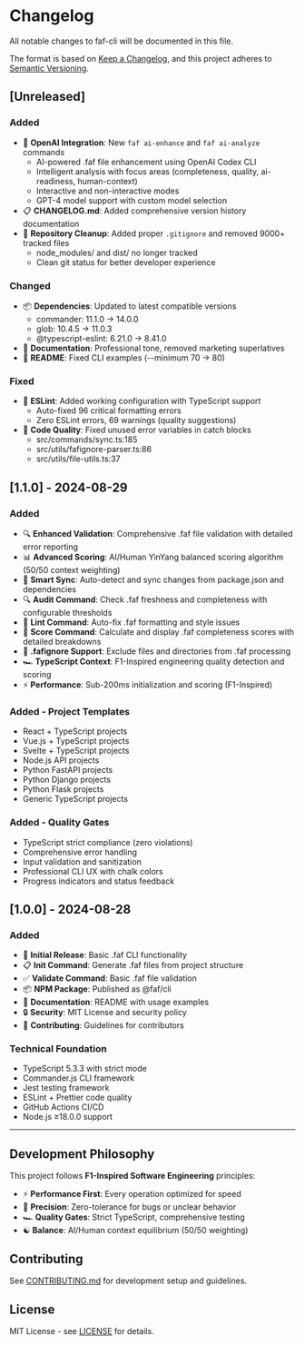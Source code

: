 # Changelog

All notable changes to faf-cli will be documented in this file.

The format is based on [Keep a Changelog](https://keepachangelog.com/en/1.0.0/),
and this project adheres to [Semantic Versioning](https://semver.org/spec/v2.0.0.html).

## [Unreleased]

### Added
- 🤖 **OpenAI Integration**: New `faf ai-enhance` and `faf ai-analyze` commands
  - AI-powered .faf file enhancement using OpenAI Codex CLI
  - Intelligent analysis with focus areas (completeness, quality, ai-readiness, human-context)
  - Interactive and non-interactive modes
  - GPT-4 model support with custom model selection
- 📋 **CHANGELOG.md**: Added comprehensive version history documentation
- 🧹 **Repository Cleanup**: Added proper `.gitignore` and removed 9000+ tracked files
  - node_modules/ and dist/ no longer tracked
  - Clean git status for better developer experience

### Changed
- 📦 **Dependencies**: Updated to latest compatible versions
  - commander: 11.1.0 → 14.0.0
  - glob: 10.4.5 → 11.0.3  
  - @typescript-eslint: 6.21.0 → 8.41.0
- 📝 **Documentation**: Professional tone, removed marketing superlatives
- 🎯 **README**: Fixed CLI examples (--minimum 70 → 80)

### Fixed
- 🔧 **ESLint**: Added working configuration with TypeScript support
  - Auto-fixed 96 critical formatting errors
  - Zero ESLint errors, 69 warnings (quality suggestions)
- 🐛 **Code Quality**: Fixed unused error variables in catch blocks
  - src/commands/sync.ts:185
  - src/utils/fafignore-parser.ts:86
  - src/utils/file-utils.ts:37

## [1.1.0] - 2024-08-29

### Added
- 🔍 **Enhanced Validation**: Comprehensive .faf file validation with detailed error reporting
- 📊 **Advanced Scoring**: AI/Human YinYang balanced scoring algorithm (50/50 context weighting)
- 🔄 **Smart Sync**: Auto-detect and sync changes from package.json and dependencies
- 🔍 **Audit Command**: Check .faf freshness and completeness with configurable thresholds
- 🔧 **Lint Command**: Auto-fix .faf formatting and style issues
- 🎯 **Score Command**: Calculate and display .faf completeness scores with detailed breakdowns
- 📁 **.fafignore Support**: Exclude files and directories from .faf processing
- 🏎️ **TypeScript Context**: F1-Inspired engineering quality detection and scoring
- ⚡ **Performance**: Sub-200ms initialization and scoring (F1-Inspired)

### Added - Project Templates
- React + TypeScript projects
- Vue.js + TypeScript projects  
- Svelte + TypeScript projects
- Node.js API projects
- Python FastAPI projects
- Python Django projects
- Python Flask projects
- Generic TypeScript projects

### Added - Quality Gates
- TypeScript strict compliance (zero violations)
- Comprehensive error handling
- Input validation and sanitization
- Professional CLI UX with chalk colors
- Progress indicators and status feedback

## [1.0.0] - 2024-08-28

### Added
- 🚀 **Initial Release**: Basic .faf CLI functionality
- 📋 **Init Command**: Generate .faf files from project structure
- ✅ **Validate Command**: Basic .faf file validation
- 📦 **NPM Package**: Published as @faf/cli
- 📖 **Documentation**: README with usage examples
- 🔒 **Security**: MIT License and security policy
- 🤝 **Contributing**: Guidelines for contributors

### Technical Foundation
- TypeScript 5.3.3 with strict mode
- Commander.js CLI framework
- Jest testing framework
- ESLint + Prettier code quality
- GitHub Actions CI/CD
- Node.js ≥18.0.0 support

---

## Development Philosophy

This project follows **F1-Inspired Software Engineering** principles:
- ⚡ **Performance First**: Every operation optimized for speed
- 🎯 **Precision**: Zero-tolerance for bugs or unclear behavior  
- 🏎️ **Quality Gates**: Strict TypeScript, comprehensive testing
- ☯️ **Balance**: AI/Human context equilibrium (50/50 weighting)

## Contributing

See [CONTRIBUTING.md](CONTRIBUTING.md) for development setup and guidelines.

## License

MIT License - see [LICENSE](LICENSE) for details.